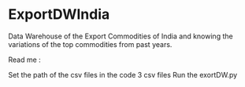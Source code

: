# ExportDWIndia
Data Warehouse of the Export Commodities of India and knowing the variations of the top commodities from past years.


Read me :

Set the path of the csv files in the code 
3 csv files
Run the exortDW.py

